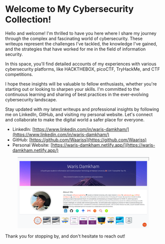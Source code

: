 # Welcome to My Cybersecurity Collection!

Hello and welcome! I'm thrilled to have you here where I share my journey through the complex and fascinating world of cybersecurity. These writeups represent the challenges I've tackled, the knowledge I've gained, and the strategies that have worked for me in the field of information security.

In this space, you'll find detailed accounts of my experiences with various cybersecurity platforms, like HACKTHEBOX, picoCTF, TryHackMe, and CTF competitions.

I hope these insights will be valuable to fellow enthusiasts, whether you're starting out or looking to sharpen your skills. I'm committed to the continuous learning and sharing of best practices in the ever-evolving cybersecurity landscape.

Stay updated with my latest writeups and professional insights by following me on LinkedIn, GitHub, and visiting my personal website. Let's connect and collaborate to make the digital world a safer place for everyone.

* LinkedIn: [https://www.linkedin.com/in/waris-damkham/](https://www.linkedin.com/in/waris-damkham/)
* GitHub: [https://github.com/Waariss](https://github.com/Waariss)
* Personal Website: [https://waris-damkham.netlify.app/](https://waris-damkham.netlify.app/)

<figure><img src=".gitbook/assets/image (20) (1) (1).png" alt=""><figcaption></figcaption></figure>

Thank you for stopping by, and don't hesitate to reach out!
